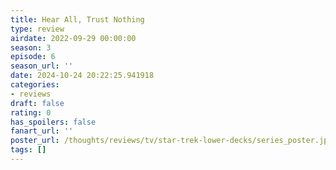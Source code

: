 ```yaml
---
title: Hear All, Trust Nothing
type: review
airdate: 2022-09-29 00:00:00
season: 3
episode: 6
season_url: ''
date: 2024-10-24 20:22:25.941918
categories:
- reviews
draft: false
rating: 0
has_spoilers: false
fanart_url: ''
poster_url: /thoughts/reviews/tv/star-trek-lower-decks/series_poster.jpg
tags: []
---
```


